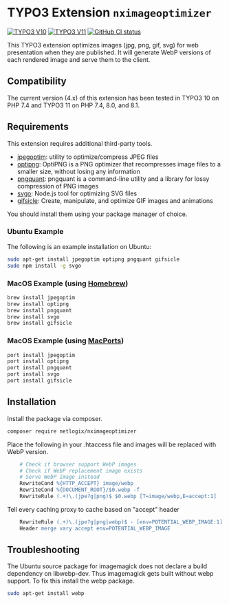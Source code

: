 # TYPO3 Extension `nximageoptimizer`

[![TYPO3 V10](https://img.shields.io/badge/TYPO3-10-orange.svg)](https://get.typo3.org/version/10)
[![TYPO3 V11](https://img.shields.io/badge/TYPO3-11-orange.svg)](https://get.typo3.org/version/11)
[![GitHub CI status](https://github.com/netlogix/nximageoptimizer/actions/workflows/ci.yml/badge.svg?branch=master)](https://github.com/netlogix/nximageoptimizer/actions)


This TYPO3 extension optimizes images (jpg, png, gif, svg) for web presentation when they are published. 
It will generate WebP versions of each rendered image and serve them to the client.

## Compatibility

The current version (4.x) of this extension has been tested in TYPO3 10 on PHP 7.4 and TYPO3 11 on PHP 7.4, 8.0, and 8.1.


## Requirements

This extension requires additional third-party tools. 
* [jpegoptim](https://github.com/tjko/jpegoptim): utility to optimize/compress JPEG files
* [optipng](http://optipng.sourceforge.net/): OptiPNG is a PNG optimizer that recompresses image files to a smaller size, without losing any information
* [pngquant](https://pngquant.org/): pngquant is a command-line utility and a library for lossy compression of PNG images
* [svgo](https://github.com/svg/svgo): Node.js tool for optimizing SVG files
* [gifsicle](https://github.com/kohler/gifsicle): Create, manipulate, and optimize GIF images and animations



You should install them using your package manager of choice.

### Ubuntu Example

The following is an example installation on Ubuntu:
```bash
sudo apt-get install jpegoptim optipng pngquant gifsicle
sudo npm install -g svgo
```

### MacOS Example (using [Homebrew](https://brew.sh/))


```bash
brew install jpegoptim
brew install optipng
brew install pngquant
brew install svgo
brew install gifsicle
```

### MacOS Example (using [MacPorts](https://www.macports.org/))

```bash
port install jpegoptim
port install optipng
port install pngquant
port install svgo
port install gifsicle
```

## Installation

Install the package via composer.

```bash
composer require netlogix/nximageoptimizer
```


Place the following in your .htaccess file and images will be replaced with WebP version.
```apache
	# Check if browser support WebP images
	# Check if WebP replacement image exists
	# Serve WebP image instead
	RewriteCond %{HTTP_ACCEPT} image/webp
	RewriteCond %{DOCUMENT_ROOT}/$0.webp -f
	RewriteRule (.+)\.(jpe?g|png)$ $0.webp [T=image/webp,E=accept:1]
```

Tell every caching proxy to cache based on "accept" header
```apache
	RewriteRule (.+)\.(jpe?g|png|webp)$ - [env=POTENTIAL_WEBP_IMAGE:1]
	Header merge vary accept env=POTENTIAL_WEBP_IMAGE
```

## Troubleshooting

The Ubuntu source package for imagemagick does not declare a build dependency on libwebp-dev.
Thus imagemagick gets built without webp support.
To fix this install the webp package.
```bash
sudo apt-get install webp
```
